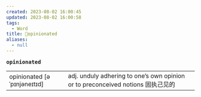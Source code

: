 ```yaml
---
created: 2023-08-02 16:00:45
updated: 2023-08-02 16:00:58
tags:
  - Word
title: 📖opinionated
aliases:
  - null
---
```


<pre><strong>opinionated</strong></pre>
|   |   |
|---|---|
|opinionated [əˈpɪnjəneɪtɪd]|adj. unduly adhering to one’s own opinion or to preconceived notions 固执⼰⻅的|
